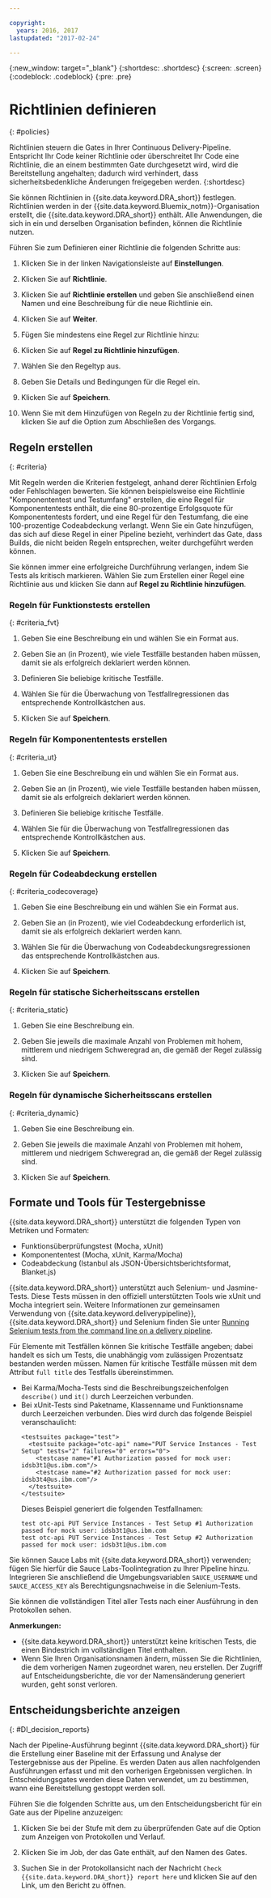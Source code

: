 ```yaml
---

copyright:
  years: 2016, 2017
lastupdated: "2017-02-24"

---
```


{:new_window: target="_blank"}
{:shortdesc: .shortdesc}
{:screen: .screen}
{:codeblock: .codeblock}
{:pre: .pre}

# Richtlinien definieren
{: #policies}

Richtlinien steuern die Gates in Ihrer Continuous Delivery-Pipeline. Entspricht Ihr Code keiner Richtlinie oder überschreitet Ihr Code eine Richtlinie, die an einem bestimmten Gate durchgesetzt wird, wird die Bereitstellung angehalten; dadurch wird verhindert, dass sicherheitsbedenkliche Änderungen freigegeben werden. {:shortdesc}

Sie können Richtlinien in {{site.data.keyword.DRA_short}} festlegen. Richtlinien werden in der {{site.data.keyword.Bluemix_notm}}-Organisation erstellt, die {{site.data.keyword.DRA_short}} enthält. Alle Anwendungen, die sich in ein und derselben Organisation befinden, können die Richtlinie nutzen.  

Führen Sie zum Definieren einer Richtlinie die folgenden Schritte aus:

1. Klicken Sie in der linken Navigationsleiste auf **Einstellungen**. 

2. Klicken Sie auf **Richtlinie**. 

3. Klicken Sie auf **Richtlinie erstellen** und geben Sie anschließend einen Namen und eine Beschreibung für die neue Richtlinie ein. 

4. Klicken Sie auf **Weiter**.

4. Fügen Sie mindestens eine Regel zur Richtlinie hinzu:
  1. Klicken Sie auf **Regel zu Richtlinie hinzufügen**. 
  2. Wählen Sie den Regeltyp aus.
  3. Geben Sie Details und Bedingungen für die Regel ein.
  4. Klicken Sie auf **Speichern**.

5. Wenn Sie mit dem Hinzufügen von Regeln zu der Richtlinie fertig sind, klicken Sie auf die Option zum Abschließen des Vorgangs.

## Regeln erstellen
{: #criteria}

Mit Regeln werden die Kriterien festgelegt, anhand derer Richtlinien Erfolg oder Fehlschlagen bewerten. Sie können beispielsweise eine Richtlinie "Komponententest und Testumfang" erstellen, die eine Regel für Komponententests enthält, die eine 80-prozentige Erfolgsquote für Komponententests fordert, und eine Regel für den Testumfang, die eine 100-prozentige Codeabdeckung verlangt. Wenn Sie ein Gate hinzufügen, das sich auf diese Regel in einer Pipeline bezieht, verhindert das Gate, dass Builds, die nicht beiden Regeln entsprechen, weiter durchgeführt werden können.  

Sie können immer eine erfolgreiche Durchführung verlangen, indem Sie Tests als kritisch markieren. Wählen Sie zum Erstellen einer Regel eine Richtlinie aus und klicken Sie dann auf **Regel zu Richtlinie hinzufügen**.  

### Regeln für Funktionstests erstellen
{: #criteria_fvt}

1. Geben Sie eine Beschreibung ein und wählen Sie ein Format aus.

2. Geben Sie an (in Prozent), wie viele Testfälle bestanden haben müssen, damit sie als erfolgreich deklariert werden können.

3. Definieren Sie beliebige kritische Testfälle.

4. Wählen Sie für die Überwachung von Testfallregressionen das entsprechende Kontrollkästchen aus. 

5. Klicken Sie auf **Speichern**.


### Regeln für Komponententests erstellen
{: #criteria_ut}

1. Geben Sie eine Beschreibung ein und wählen Sie ein Format aus.

2. Geben Sie an (in Prozent), wie viele Testfälle bestanden haben müssen, damit sie als erfolgreich deklariert werden können.

3. Definieren Sie beliebige kritische Testfälle.

4. Wählen Sie für die Überwachung von Testfallregressionen das entsprechende Kontrollkästchen aus. 

5. Klicken Sie auf **Speichern**.


### Regeln für Codeabdeckung erstellen
{: #criteria_codecoverage}

1. Geben Sie eine Beschreibung ein und wählen Sie ein Format aus.

2. Geben Sie an (in Prozent), wie viel Codeabdeckung erforderlich ist, damit sie als erfolgreich deklariert werden kann.

3. Wählen Sie für die Überwachung von Codeabdeckungsregressionen das entsprechende Kontrollkästchen aus. 

4. Klicken Sie auf **Speichern**.

### Regeln für statische Sicherheitsscans erstellen
{: #criteria_static}

1. Geben Sie eine Beschreibung ein. 

2. Geben Sie jeweils die maximale Anzahl von Problemen mit hohem, mittlerem und niedrigem Schweregrad an, die gemäß der Regel zulässig sind.  

3. Klicken Sie auf **Speichern**.

### Regeln für dynamische Sicherheitsscans erstellen
{: #criteria_dynamic}

1. Geben Sie eine Beschreibung ein. 

2. Geben Sie jeweils die maximale Anzahl von Problemen mit hohem, mittlerem und niedrigem Schweregrad an, die gemäß der Regel zulässig sind.  

3. Klicken Sie auf **Speichern**.

## Formate und Tools für Testergebnisse

{{site.data.keyword.DRA_short}} unterstützt die folgenden Typen von Metriken und Formaten:

* Funktionsüberprüfungstest (Mocha, xUnit)
* Komponententest (Mocha, xUnit, Karma/Mocha)
* Codeabdeckung (Istanbul als JSON-Übersichtsberichtsformat, Blanket.js)

{{site.data.keyword.DRA_short}} unterstützt auch Selenium- und Jasmine-Tests. Diese Tests müssen in den offiziell unterstützten Tools wie xUnit und Mocha integriert sein. Weitere Informationen zur gemeinsamen Verwendung von {{site.data.keyword.deliverypipeline}}, {{site.data.keyword.DRA_short}} und Selenium finden Sie unter [Running Selenium tests from the command line on a delivery pipeline](https://developer.ibm.com/devops-services/2016/07/21/running-selenium-tests-command-line-delivery-pipeline/). 

Für Elemente mit Testfällen können Sie kritische Testfälle angeben; dabei handelt es sich um Tests, die unabhängig vom zulässigen Prozentsatz bestanden werden müssen. Namen für kritische Testfälle müssen mit dem Attribut `full title` des Testfalls übereinstimmen.     
* Bei Karma/Mocha-Tests sind die Beschreibungszeichenfolgen `describe()` und `it()` durch Leerzeichen verbunden. 
* Bei xUnit-Tests sind Paketname, Klassenname und Funktionsname durch Leerzeichen verbunden. Dies wird durch das folgende Beispiel veranschaulicht:
  ```
  <testsuites package="test">
    <testsuite package="otc-api" name="PUT Service Instances - Test Setup" tests="2" failures="0" errors="0">
      <testcase name="#1 Authorization passed for mock user: idsb3t1@us.ibm.com"/>
      <testcase name="#2 Authorization passed for mock user: idsb3t4@us.ibm.com"/>
    </testsuite>
  </testsuite>
  ```
  Dieses Beispiel generiert die folgenden Testfallnamen:
  ```
  test otc-api PUT Service Instances - Test Setup #1 Authorization passed for mock user: idsb3t1@us.ibm.com
  test otc-api PUT Service Instances - Test Setup #2 Authorization passed for mock user: idsb3t1@us.ibm.com
  ```

Sie können Sauce Labs mit {{site.data.keyword.DRA_short}} verwenden; fügen Sie hierfür die Sauce Labs-Toolintegration zu Ihrer Pipeline hinzu. Integrieren Sie anschließend die Umgebungsvariablen `SAUCE_USERNAME` und `SAUCE_ACCESS_KEY` als Berechtigungsnachweise in die Selenium-Tests.

Sie können die vollständigen Titel aller Tests nach einer Ausführung in den Protokollen sehen.   

**Anmerkungen:**
* {{site.data.keyword.DRA_short}} unterstützt keine kritischen Tests, die einen Bindestrich im vollständigen Titel enthalten.    
* Wenn Sie Ihren Organisationsnamen ändern, müssen Sie die Richtlinien, die dem vorherigen Namen zugeordnet waren, neu erstellen. Der Zugriff auf Entscheidungsberichte, die vor der Namensänderung generiert wurden, geht sonst verloren. 

## Entscheidungsberichte anzeigen    
{: #DI_decision_reports}

Nach der Pipeline-Ausführung beginnt {{site.data.keyword.DRA_short}} für die Erstellung einer Baseline mit der Erfassung und Analyse der Testergebnisse aus der Pipeline. Es werden Daten aus allen nachfolgenden Ausführungen erfasst und mit den vorherigen Ergebnissen verglichen. In Entscheidungsgates werden diese Daten verwendet, um zu bestimmen, wann eine Bereitstellung gestoppt werden soll. 

Führen Sie die folgenden Schritte aus, um den Entscheidungsbericht für ein Gate aus der Pipeline anzuzeigen:

   1. Klicken Sie bei der Stufe mit dem zu überprüfenden Gate auf die Option zum Anzeigen von Protokollen und Verlauf.

   2. Klicken Sie im Job, der das Gate enthält, auf den Namen des Gates. 

   3. Suchen Sie in der Protokollansicht nach der Nachricht `Check {{site.data.keyword.DRA_short}} report here` und klicken Sie auf den Link, um den Bericht zu öffnen. 
